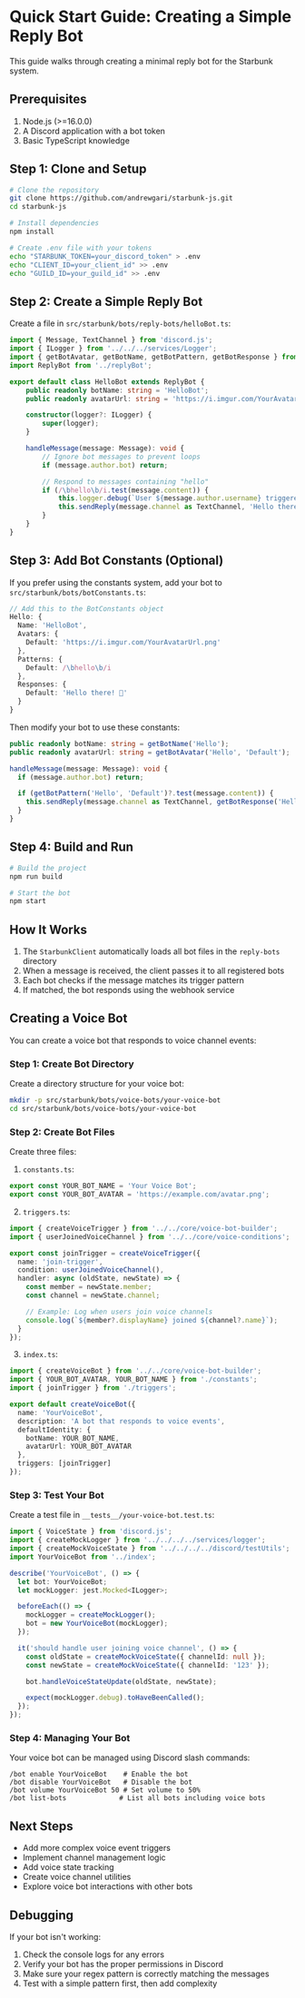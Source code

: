 # Quick Start Guide: Creating a Simple Reply Bot

This guide walks through creating a minimal reply bot for the Starbunk system.

## Prerequisites

1. Node.js (>=16.0.0)
2. A Discord application with a bot token
3. Basic TypeScript knowledge

## Step 1: Clone and Setup

```bash
# Clone the repository
git clone https://github.com/andrewgari/starbunk-js.git
cd starbunk-js

# Install dependencies
npm install

# Create .env file with your tokens
echo "STARBUNK_TOKEN=your_discord_token" > .env
echo "CLIENT_ID=your_client_id" >> .env
echo "GUILD_ID=your_guild_id" >> .env
```

## Step 2: Create a Simple Reply Bot

Create a file in `src/starbunk/bots/reply-bots/helloBot.ts`:

```typescript
import { Message, TextChannel } from 'discord.js';
import { ILogger } from '../../../services/Logger';
import { getBotAvatar, getBotName, getBotPattern, getBotResponse } from '../botConstants';
import ReplyBot from '../replyBot';

export default class HelloBot extends ReplyBot {
	public readonly botName: string = 'HelloBot';
	public readonly avatarUrl: string = 'https://i.imgur.com/YourAvatarUrl.png';

	constructor(logger?: ILogger) {
		super(logger);
	}

	handleMessage(message: Message): void {
		// Ignore bot messages to prevent loops
		if (message.author.bot) return;

		// Respond to messages containing "hello"
		if (/\bhello\b/i.test(message.content)) {
			this.logger.debug(`User ${message.author.username} triggered HelloBot`);
			this.sendReply(message.channel as TextChannel, 'Hello there! 👋');
		}
	}
}
```

## Step 3: Add Bot Constants (Optional)

If you prefer using the constants system, add your bot to `src/starbunk/bots/botConstants.ts`:

```typescript
// Add this to the BotConstants object
Hello: {
  Name: 'HelloBot',
  Avatars: {
    Default: 'https://i.imgur.com/YourAvatarUrl.png'
  },
  Patterns: {
    Default: /\bhello\b/i
  },
  Responses: {
    Default: 'Hello there! 👋'
  }
}
```

Then modify your bot to use these constants:

```typescript
public readonly botName: string = getBotName('Hello');
public readonly avatarUrl: string = getBotAvatar('Hello', 'Default');

handleMessage(message: Message): void {
  if (message.author.bot) return;

  if (getBotPattern('Hello', 'Default')?.test(message.content)) {
    this.sendReply(message.channel as TextChannel, getBotResponse('Hello', 'Default'));
  }
}
```

## Step 4: Build and Run

```bash
# Build the project
npm run build

# Start the bot
npm start
```

## How It Works

1. The `StarbunkClient` automatically loads all bot files in the `reply-bots` directory
2. When a message is received, the client passes it to all registered bots
3. Each bot checks if the message matches its trigger pattern
4. If matched, the bot responds using the webhook service

## Creating a Voice Bot

You can create a voice bot that responds to voice channel events:

### Step 1: Create Bot Directory

Create a directory structure for your voice bot:

```bash
mkdir -p src/starbunk/bots/voice-bots/your-voice-bot
cd src/starbunk/bots/voice-bots/your-voice-bot
```

### Step 2: Create Bot Files

Create three files:

1. `constants.ts`:
```typescript
export const YOUR_BOT_NAME = 'Your Voice Bot';
export const YOUR_BOT_AVATAR = 'https://example.com/avatar.png';
```

2. `triggers.ts`:
```typescript
import { createVoiceTrigger } from '../../core/voice-bot-builder';
import { userJoinedVoiceChannel } from '../../core/voice-conditions';

export const joinTrigger = createVoiceTrigger({
  name: 'join-trigger',
  condition: userJoinedVoiceChannel(),
  handler: async (oldState, newState) => {
    const member = newState.member;
    const channel = newState.channel;

    // Example: Log when users join voice channels
    console.log(`${member?.displayName} joined ${channel?.name}`);
  }
});
```

3. `index.ts`:
```typescript
import { createVoiceBot } from '../../core/voice-bot-builder';
import { YOUR_BOT_AVATAR, YOUR_BOT_NAME } from './constants';
import { joinTrigger } from './triggers';

export default createVoiceBot({
  name: 'YourVoiceBot',
  description: 'A bot that responds to voice events',
  defaultIdentity: {
    botName: YOUR_BOT_NAME,
    avatarUrl: YOUR_BOT_AVATAR
  },
  triggers: [joinTrigger]
});
```

### Step 3: Test Your Bot

Create a test file in `__tests__/your-voice-bot.test.ts`:

```typescript
import { VoiceState } from 'discord.js';
import { createMockLogger } from '../../../../services/logger';
import { createMockVoiceState } from '../../../../discord/testUtils';
import YourVoiceBot from '../index';

describe('YourVoiceBot', () => {
  let bot: YourVoiceBot;
  let mockLogger: jest.Mocked<ILogger>;

  beforeEach(() => {
    mockLogger = createMockLogger();
    bot = new YourVoiceBot(mockLogger);
  });

  it('should handle user joining voice channel', () => {
    const oldState = createMockVoiceState({ channelId: null });
    const newState = createMockVoiceState({ channelId: '123' });

    bot.handleVoiceStateUpdate(oldState, newState);

    expect(mockLogger.debug).toHaveBeenCalled();
  });
});
```

### Step 4: Managing Your Bot

Your voice bot can be managed using Discord slash commands:

```
/bot enable YourVoiceBot    # Enable the bot
/bot disable YourVoiceBot   # Disable the bot
/bot volume YourVoiceBot 50 # Set volume to 50%
/bot list-bots             # List all bots including voice bots
```

## Next Steps

- Add more complex voice event triggers
- Implement channel management logic
- Add voice state tracking
- Create voice channel utilities
- Explore voice bot interactions with other bots

## Debugging

If your bot isn't working:

1. Check the console logs for any errors
2. Verify your bot has the proper permissions in Discord
3. Make sure your regex pattern is correctly matching the messages
4. Test with a simple pattern first, then add complexity
